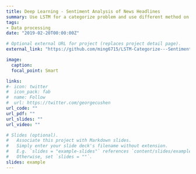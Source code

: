 ```yaml
---
title: Deep Learning - Sentiment Analysis of News Headlines
summary: Use LSTM for a categorize problem and use different method on text cleaning. Noisy data reduced overfitting.
tags:
- Data processing
date: "2019-02-20T00:00:00Z"

# Optional external URL for project (replaces project detail page).
external_link: "https://github.com/ming6715/LSTM-Categorize---Sentiment-Analysis-of-News-Headlines"

image:
  caption: 
  focal_point: Smart

links:
#- icon: twitter
#  icon_pack: fab
#  name: Follow
#  url: https://twitter.com/georgecushen
url_code: ""
url_pdf: ""
url_slides: ""
url_video: ""

# Slides (optional).
#   Associate this project with Markdown slides.
#   Simply enter your slide deck's filename without extension.
#   E.g. `slides = "example-slides"` references `content/slides/example-slides.md`.
#   Otherwise, set `slides = ""`.
slides: example
---
```


